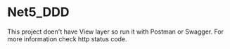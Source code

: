 # Net5_DDD
This project doen't have View layer so run it with Postman or Swagger.
For more information check http status code.
